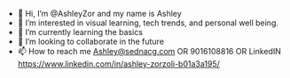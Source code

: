 - 👋 Hi, I’m @AshleyZor and my name is Ashley 
- 👀 I’m interested in visual learning, tech trends, and personal well being. 
- 🌱 I’m currently learning the basics 
- 💞️ I’m looking to collaborate in the future
- 📫 How to reach me Ashley@sednacg.com OR 9016108816 OR LinkedIN https://www.linkedin.com/in/ashley-zorzoli-b01a3a195/

<!---
AshleyZor/AshleyZor is a ✨ special ✨ repository because its `README.md` (this file) appears on your GitHub profile.
You can click the Preview link to take a look at your changes.
--->

